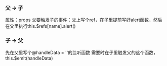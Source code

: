 ### 父 -> 子
属性：props
父要触发子的事件：父上写个ref，在子里提前写好alert函数，然后在父里执行this.$refs[name].alert()

### 子 -> 父
先在父里写个@handleData = ''的监听函数
需要时在子里触发父的这个函数，this.$emit(handleData)